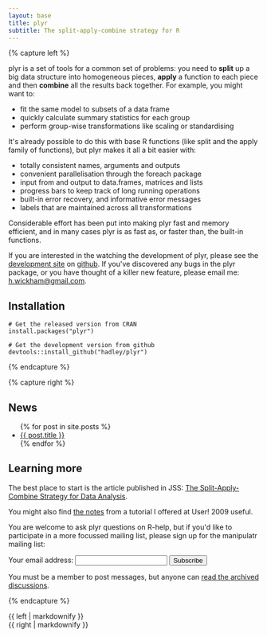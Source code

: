 ```yaml
---
layout: base
title: plyr
subtitle: The split-apply-combine strategy for R
---
```


{% capture left %}

plyr is a set of tools for a common set of problems: you need to __split__ up a big data structure into homogeneous pieces, __apply__ a function to each piece and then __combine__ all the results back together. For example, you might want to:

* fit the same model to subsets of a data frame
* quickly calculate summary statistics for each group
* perform group-wise transformations like scaling or standardising

It's already possible to do this with base R functions (like split and the apply family of functions), but plyr makes it all a bit easier with:

* totally consistent names, arguments and outputs
* convenient parallelisation through the foreach package
* input from and output to data.frames, matrices and lists
* progress bars to keep track of long running operations
* built-in error recovery, and informative error messages
* labels that are maintained across all transformations

Considerable effort has been put into making plyr fast and memory efficient, and in many cases plyr is as fast as, or faster than, the built-in functions.

If you are interested in the watching the development of plyr, please see the [development site](http://github.com/hadley/plyr) on [github](http://github.com). If you've discovered any bugs in the plyr package, or you have thought of a killer new feature, please email me: [h.wickham@gmail.com](mailto:h.wickham@gmail.com).

## Installation

```
# Get the released version from CRAN
install.packages("plyr")

# Get the development version from github
devtools::install_github("hadley/plyr")
```

{% endcapture %}


{% capture right %}

## News

<ul>
{% for post in site.posts %}
  <li><a href="{{ post.url }}">{{ post.title }}</a></li>
{% endfor %}
</ul>


## Learning more

The best place to start is the article published in JSS: [The Split-Apply-Combine Strategy for Data Analysis](http://www.jstatsoft.org/v40/i01).

You might also find [the notes](09-user/) from a tutorial I offered at User! 2009 useful.

You are welcome to ask plyr questions on R-help, but if you'd like to participate in a more focussed mailing list, please sign up for the manipulatr mailing list:

<form action="http://groups.google.com/group/manipulatr/boxsubscribe">
  Your email address: <input type="text" name="email" /> <input type="submit" value="Subscribe" />
</form>

You must be a member to post messages, but anyone can [read the archived discussions](http://groups.google.com/group/manipulatr).

{% endcapture %}

<div class="ten columns">
  {{ left | markdownify }}
</div>
<div class="five columns offset-by-one">
  {{ right | markdownify  }}
</div>
